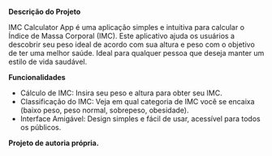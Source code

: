 
**Descrição do Projeto**

IMC Calculator App é uma aplicação simples e intuitiva para calcular o Índice de Massa Corporal (IMC). Este aplicativo ajuda os usuários a descobrir seu peso ideal de acordo com sua altura e peso com o objetivo de ter uma melhor saúde. Ideal para qualquer pessoa que deseja manter um estilo de vida saudável.

**Funcionalidades**

* Cálculo de IMC: Insira seu peso e altura para obter seu IMC.
* Classificação do IMC: Veja em qual categoria de IMC você se encaixa (baixo peso, peso normal, sobrepeso, obesidade).
* Interface Amigável: Design simples e fácil de usar, acessível para todos os públicos.

**Projeto de autoria própria.**
